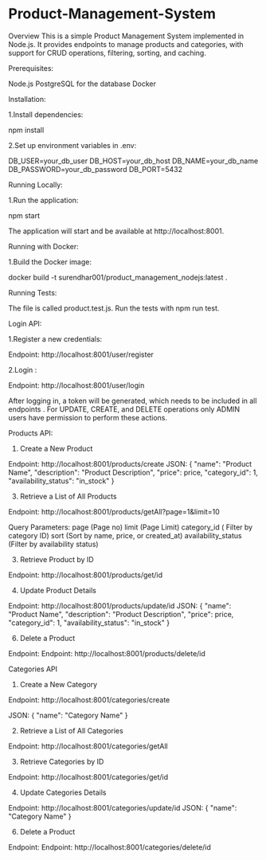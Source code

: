 # Product-Management-System

Overview
This is a simple Product Management System implemented in Node.js. It provides endpoints to manage products and categories, with support for CRUD operations, filtering, sorting, and caching.

Prerequisites:

Node.js
PostgreSQL for the database
Docker

Installation:

1.Install dependencies:

npm install

2.Set up environment variables in .env:

DB_USER=your_db_user
DB_HOST=your_db_host
DB_NAME=your_db_name
DB_PASSWORD=your_db_password
DB_PORT=5432

Running Locally:

1.Run the application:

npm start

The application will start and be available at http://localhost:8001.

Running with Docker:

1.Build the Docker image:

docker build -t surendhar001/product_management_nodejs:latest .


Running Tests:

The file is called product.test.js. Run the tests with npm run test.

Login API:

1.Register a new credentials:

Endpoint: http://localhost:8001/user/register

2.Login :

Endpoint: http://localhost:8001/user/login

After logging in, a token will be generated, which needs to be included in all endpoints .
For UPDATE, CREATE, and DELETE operations only ADMIN users have permission to perform these actions.


Products API:

1. Create a New Product
   
Endpoint: http://localhost:8001/products/create
JSON:
{
  "name": "Product Name",
  "description": "Product Description",
  "price": price,
  "category_id": 1,
  "availability_status": "in_stock"
}

3. Retrieve a List of All Products

Endpoint: http://localhost:8001/products/getAll?page=1&limit=10

Query Parameters:
page (Page no)
limit (Page Limit)
category_id ( Filter by category ID)
sort (Sort by name, price, or created_at)
availability_status (Filter by availability status)

3. Retrieve Product by ID

Endpoint: http://localhost:8001/products/get/id

4. Update Product Details
   
Endpoint: http://localhost:8001/products/update/id
JSON:
{
  "name": "Product Name",
  "description": "Product Description",
  "price": price,
  "category_id": 1,
  "availability_status": "in_stock"
}

6. Delete a Product

Endpoint: Endpoint: http://localhost:8001/products/delete/id

Categories API


1. Create a New Category
   
Endpoint: http://localhost:8001/categories/create

JSON:
{
  "name": "Category Name"
}

2. Retrieve a List of All Categories

Endpoint: http://localhost:8001/categories/getAll

3. Retrieve Categories by ID

Endpoint: http://localhost:8001/categories/get/id

4. Update Categories Details
   
Endpoint: http://localhost:8001/categories/update/id
JSON:
{
  "name": "Category Name"
}


6. Delete a Product

Endpoint: Endpoint: http://localhost:8001/categories/delete/id






 

